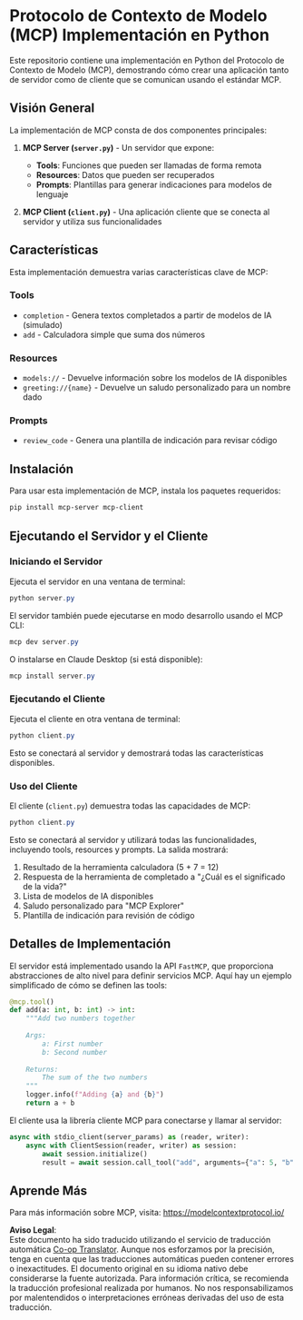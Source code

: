 <!--
CO_OP_TRANSLATOR_METADATA:
{
  "original_hash": "706b9b075dc484b73a053e6e9c709b4b",
  "translation_date": "2025-05-25T13:27:03+00:00",
  "source_file": "04-PracticalImplementation/samples/python/README.md",
  "language_code": "es"
}
-->
# Protocolo de Contexto de Modelo (MCP) Implementación en Python

Este repositorio contiene una implementación en Python del Protocolo de Contexto de Modelo (MCP), demostrando cómo crear una aplicación tanto de servidor como de cliente que se comunican usando el estándar MCP.

## Visión General

La implementación de MCP consta de dos componentes principales:

1. **MCP Server (`server.py`)** - Un servidor que expone:
   - **Tools**: Funciones que pueden ser llamadas de forma remota
   - **Resources**: Datos que pueden ser recuperados
   - **Prompts**: Plantillas para generar indicaciones para modelos de lenguaje

2. **MCP Client (`client.py`)** - Una aplicación cliente que se conecta al servidor y utiliza sus funcionalidades

## Características

Esta implementación demuestra varias características clave de MCP:

### Tools
- `completion` - Genera textos completados a partir de modelos de IA (simulado)
- `add` - Calculadora simple que suma dos números

### Resources
- `models://` - Devuelve información sobre los modelos de IA disponibles
- `greeting://{name}` - Devuelve un saludo personalizado para un nombre dado

### Prompts
- `review_code` - Genera una plantilla de indicación para revisar código

## Instalación

Para usar esta implementación de MCP, instala los paquetes requeridos:

```powershell
pip install mcp-server mcp-client
```

## Ejecutando el Servidor y el Cliente

### Iniciando el Servidor

Ejecuta el servidor en una ventana de terminal:

```powershell
python server.py
```

El servidor también puede ejecutarse en modo desarrollo usando el MCP CLI:

```powershell
mcp dev server.py
```

O instalarse en Claude Desktop (si está disponible):

```powershell
mcp install server.py
```

### Ejecutando el Cliente

Ejecuta el cliente en otra ventana de terminal:

```powershell
python client.py
```

Esto se conectará al servidor y demostrará todas las características disponibles.

### Uso del Cliente

El cliente (`client.py`) demuestra todas las capacidades de MCP:

```powershell
python client.py
```

Esto se conectará al servidor y utilizará todas las funcionalidades, incluyendo tools, resources y prompts. La salida mostrará:

1. Resultado de la herramienta calculadora (5 + 7 = 12)
2. Respuesta de la herramienta de completado a "¿Cuál es el significado de la vida?"
3. Lista de modelos de IA disponibles
4. Saludo personalizado para "MCP Explorer"
5. Plantilla de indicación para revisión de código

## Detalles de Implementación

El servidor está implementado usando la API `FastMCP`, que proporciona abstracciones de alto nivel para definir servicios MCP. Aquí hay un ejemplo simplificado de cómo se definen las tools:

```python
@mcp.tool()
def add(a: int, b: int) -> int:
    """Add two numbers together
    
    Args:
        a: First number
        b: Second number
    
    Returns:
        The sum of the two numbers
    """
    logger.info(f"Adding {a} and {b}")
    return a + b
```

El cliente usa la librería cliente MCP para conectarse y llamar al servidor:

```python
async with stdio_client(server_params) as (reader, writer):
    async with ClientSession(reader, writer) as session:
        await session.initialize()
        result = await session.call_tool("add", arguments={"a": 5, "b": 7})
```

## Aprende Más

Para más información sobre MCP, visita: https://modelcontextprotocol.io/

**Aviso Legal**:  
Este documento ha sido traducido utilizando el servicio de traducción automática [Co-op Translator](https://github.com/Azure/co-op-translator). Aunque nos esforzamos por la precisión, tenga en cuenta que las traducciones automáticas pueden contener errores o inexactitudes. El documento original en su idioma nativo debe considerarse la fuente autorizada. Para información crítica, se recomienda la traducción profesional realizada por humanos. No nos responsabilizamos por malentendidos o interpretaciones erróneas derivadas del uso de esta traducción.